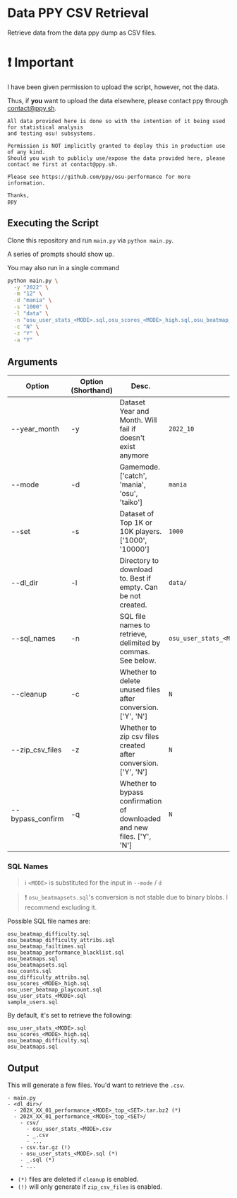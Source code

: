 # Data PPY CSV Retrieval

Retrieve data from the data ppy dump as CSV files.

# :exclamation: Important

I have been given permission to upload the script, however, not the data. 

Thus, if **you** want to upload the data elsewhere, please contact ppy through contact@ppy.sh.

```
All data provided here is done so with the intention of it being used for statistical analysis
and testing osu! subsystems.

Permission is NOT implicitly granted to deploy this in production use of any kind.
Should you wish to publicly use/expose the data provided here, please contact me first at contact@ppy.sh.

Please see https://github.com/ppy/osu-performance for more information.

Thanks,
ppy
```

## Executing the Script

Clone this repository and run `main.py` via `python main.py`.

A series of prompts should show up.

You may also run in a single command

```bash
python main.py \
  -y "2022" \
  -m "12" \
  -d "mania" \
  -s "1000" \
  -l "data" \
  -n "osu_user_stats_<MODE>.sql,osu_scores_<MODE>_high.sql,osu_beatmap_difficulty.sql,osu_beatmaps.sql" \
  -c "N" \
  -z "Y" \
  -a "Y"
```

## Arguments
| Option           | Option (Shorthand) | Desc.                                                                  | Example                                      |
|------------------|--------------------|------------------------------------------------------------------------|----------------------------------------------|
| --year_month     | -y                 | Dataset Year and Month. Will fail if doesn't exist anymore             | `2022_10`                                    |
| --mode           | -d                 | Gamemode. ['catch', 'mania', 'osu', 'taiko']                           | `mania`                                      |
| --set            | -s                 | Dataset of Top 1K or 10K players. ['1000', '10000']                    | `1000`                                       |
| --dl_dir         | -l                 | Directory to download to. Best if empty. Can be not created.           | `data/`                                      |
| --sql_names      | -n                 | SQL file names to retrieve, delimited by commas. See below.            | `osu_user_stats_<MODE>.sql,osu_beatmaps.sql` |
| --cleanup        | -c                 | Whether to delete unused files after conversion. ['Y', 'N']            | `N`                                          |
| --zip_csv_files  | -z                 | Whether to zip csv files created after conversion. ['Y', 'N']          | `N`                                          |
| --bypass_confirm | -q                 | Whether to bypass confirmation of downloaded and new files. ['Y', 'N'] | `N`                                          |

### SQL Names

> :information_source: `<MODE>` is substituted for the input in `--mode` / `d`

> :exclamation: `osu_beatmapsets.sql`'s conversion is not stable due to binary blobs. I recommend excluding it.

Possible SQL file names are:

```
osu_beatmap_difficulty.sql
osu_beatmap_difficulty_attribs.sql
osu_beatmap_failtimes.sql
osu_beatmap_performance_blacklist.sql
osu_beatmaps.sql
osu_beatmapsets.sql
osu_counts.sql
osu_difficulty_attribs.sql
osu_scores_<MODE>_high.sql
osu_user_beatmap_playcount.sql
osu_user_stats_<MODE>.sql
sample_users.sql
```

By default, it's set to retrieve the following:

```
osu_user_stats_<MODE>.sql
osu_scores_<MODE>_high.sql
osu_beatmap_difficulty.sql
osu_beatmaps.sql
```

## Output

This will generate a few files. You'd want to retrieve the `.csv`.

```
- main.py 
- <dl_dir>/
  - 202X_XX_01_performance_<MODE>_top_<SET>.tar.bz2 (*)
  - 202X_XX_01_performance_<MODE>_top_<SET>/
    - csv/
      - osu_user_stats_<MODE>.csv
      - _.csv
      - ...
    - csv.tar.gz (!)
    - osu_user_stats_<MODE>.sql (*)
    - _.sql (*)
    - ...
```

- `(*)` files are deleted if `cleanup` is enabled.
- `(!)` will only generate if `zip_csv_files` is enabled.
